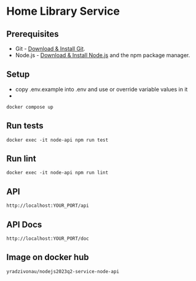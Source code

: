 # Home Library Service

## Prerequisites

- Git - [Download & Install Git](https://git-scm.com/downloads).
- Node.js - [Download & Install Node.js](https://nodejs.org/en/download/) and the npm package manager.

## Setup

- copy .env.example into .env and use or override variable values in it
- 
```
docker compose up
```

## Run tests

```
docker exec -it node-api npm run test
```

## Run lint

```
docker exec -it node-api npm run lint
```

## API

```
http://localhost:YOUR_PORT/api
```

## API Docs

```
http://localhost:YOUR_PORT/doc
```

## Image on docker hub

```
yradzivonau/nodejs2023q2-service-node-api
```
